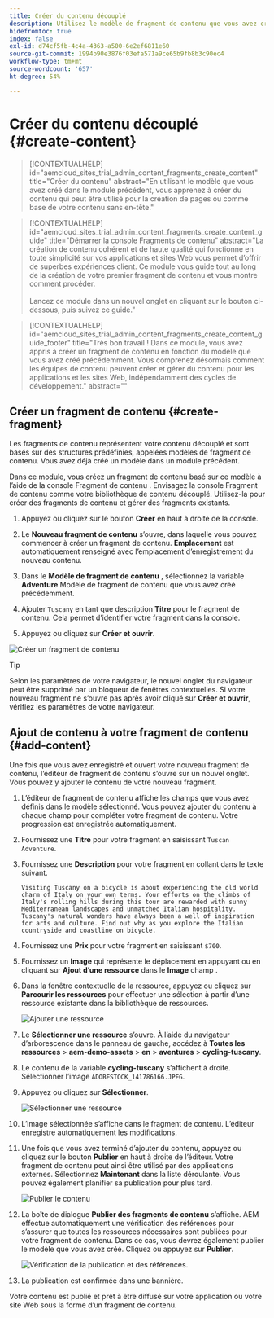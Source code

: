 ```yaml
---
title: Créer du contenu découplé
description: Utilisez le modèle de fragment de contenu que vous avez créé précédemment pour créer du contenu qui peut être utilisé pour la création de pages ou comme base pour votre contenu découplé.
hidefromtoc: true
index: false
exl-id: d74cf5fb-4c4a-4363-a500-6e2ef6811e60
source-git-commit: 1994b90e3876f03efa571a9ce65b9fb8b3c90ec4
workflow-type: tm+mt
source-wordcount: '657'
ht-degree: 54%

---
```



# Créer du contenu découplé {#create-content}

>[!CONTEXTUALHELP]
>id="aemcloud_sites_trial_admin_content_fragments_create_content"
>title="Créer du contenu"
>abstract="En utilisant le modèle que vous avez créé dans le module précédent, vous apprenez à créer du contenu qui peut être utilisé pour la création de pages ou comme base de votre contenu sans en-tête."

>[!CONTEXTUALHELP]
>id="aemcloud_sites_trial_admin_content_fragments_create_content_guide"
>title="Démarrer la console Fragments de contenu"
>abstract="La création de contenu cohérent et de haute qualité qui fonctionne en toute simplicité sur vos applications et sites Web vous permet d’offrir de superbes expériences client. Ce module vous guide tout au long de la création de votre premier fragment de contenu et vous montre comment procéder.<br><br>Lancez ce module dans un nouvel onglet en cliquant sur le bouton ci-dessous, puis suivez ce guide."

>[!CONTEXTUALHELP]
>id="aemcloud_sites_trial_admin_content_fragments_create_content_guide_footer"
>title="Très bon travail ! Dans ce module, vous avez appris à créer un fragment de contenu en fonction du modèle que vous avez créé précédemment. Vous comprenez désormais comment les équipes de contenu peuvent créer et gérer du contenu pour les applications et les sites Web, indépendamment des cycles de développement."
>abstract=""

## Créer un fragment de contenu {#create-fragment}

Les fragments de contenu représentent votre contenu découplé et sont basés sur des structures prédéfinies, appelées modèles de fragment de contenu. Vous avez déjà créé un modèle dans un module précédent.

Dans ce module, vous créez un fragment de contenu basé sur ce modèle à l’aide de la console Fragment de contenu . Envisagez la console Fragment de contenu comme votre bibliothèque de contenu découplé. Utilisez-la pour créer des fragments de contenu et gérer des fragments existants.

1. Appuyez ou cliquez sur le bouton **Créer** en haut à droite de la console.

1. Le **Nouveau fragment de contenu** s’ouvre, dans laquelle vous pouvez commencer à créer un fragment de contenu. **Emplacement** est automatiquement renseigné avec l’emplacement d’enregistrement du nouveau contenu.

1. Dans le **Modèle de fragment de contenu** , sélectionnez la variable **Adventure** Modèle de fragment de contenu que vous avez créé précédemment.

1. Ajouter `Tuscany` en tant que description **Titre** pour le fragment de contenu. Cela permet d’identifier votre fragment dans la console.

1. Appuyez ou cliquez sur **Créer et ouvrir**.

![Créer un fragment de contenu](assets/do-not-localize/create-content.png)

>[!TIP]
>
>Selon les paramètres de votre navigateur, le nouvel onglet du navigateur peut être supprimé par un bloqueur de fenêtres contextuelles. Si votre nouveau fragment ne s’ouvre pas après avoir cliqué sur **Créer et ouvrir**, vérifiez les paramètres de votre navigateur.

## Ajout de contenu à votre fragment de contenu {#add-content}

Une fois que vous avez enregistré et ouvert votre nouveau fragment de contenu, l’éditeur de fragment de contenu s’ouvre sur un nouvel onglet. Vous pouvez y ajouter le contenu de votre nouveau fragment.

1. L’éditeur de fragment de contenu affiche les champs que vous avez définis dans le modèle sélectionné. Vous pouvez ajouter du contenu à chaque champ pour compléter votre fragment de contenu. Votre progression est enregistrée automatiquement.

1. Fournissez une **Titre** pour votre fragment en saisissant `Tuscan Adventure`.

1. Fournissez une **Description** pour votre fragment en collant dans le texte suivant.

   ```text
   Visiting Tuscany on a bicycle is about experiencing the old world charm of Italy on your own terms. Your efforts on the climbs of Italy's rolling hills during this tour are rewarded with sunny Mediterranean landscapes and unmatched Italian hospitality. Tuscany's natural wonders have always been a well of inspiration for arts and culture. Find out why as you explore the Italian countryside and coastline on bicycle.
   ```

1. Fournissez une **Prix** pour votre fragment en saisissant `$700`.

1. Fournissez un **Image** qui représente le déplacement en appuyant ou en cliquant sur **Ajout d’une ressource** dans le **Image** champ .

1. Dans la fenêtre contextuelle de la ressource, appuyez ou cliquez sur **Parcourir les ressources** pour effectuer une sélection à partir d’une ressource existante dans la bibliothèque de ressources.

   ![Ajouter une ressource](assets/do-not-localize/add-asset.png)

1. Le **Sélectionner une ressource** s’ouvre. À l’aide du navigateur d’arborescence dans le panneau de gauche, accédez à **Toutes les ressources** > **aem-demo-assets** > **en** > **aventures** > **cycling-tuscany**.

1. Le contenu de la variable **cycling-tuscany** s’affichent à droite. Sélectionner l’image `ADOBESTOCK_141786166.JPEG`.

1. Appuyez ou cliquez sur **Sélectionner**.

   ![Sélectionner une ressource](assets/do-not-localize/select-asset.png)

1. L’image sélectionnée s’affiche dans le fragment de contenu. L’éditeur enregistre automatiquement les modifications.

1. Une fois que vous avez terminé d’ajouter du contenu, appuyez ou cliquez sur le bouton **Publier** en haut à droite de l’éditeur. Votre fragment de contenu peut ainsi être utilisé par des applications externes. Sélectionnez **Maintenant** dans la liste déroulante. Vous pouvez également planifier sa publication pour plus tard.

   ![Publier le contenu](assets/do-not-localize/publish.png)

1. La boîte de dialogue **Publier des fragments de contenu** s’affiche. AEM effectue automatiquement une vérification des références pour s’assurer que toutes les ressources nécessaires sont publiées pour votre fragment de contenu. Dans ce cas, vous devrez également publier le modèle que vous avez créé. Cliquez ou appuyez sur **Publier**.

   ![Vérification de la publication et des références.](assets/do-not-localize/publish-confirm.png)

1. La publication est confirmée dans une bannière.

Votre contenu est publié et prêt à être diffusé sur votre application ou votre site Web sous la forme d’un fragment de contenu.

